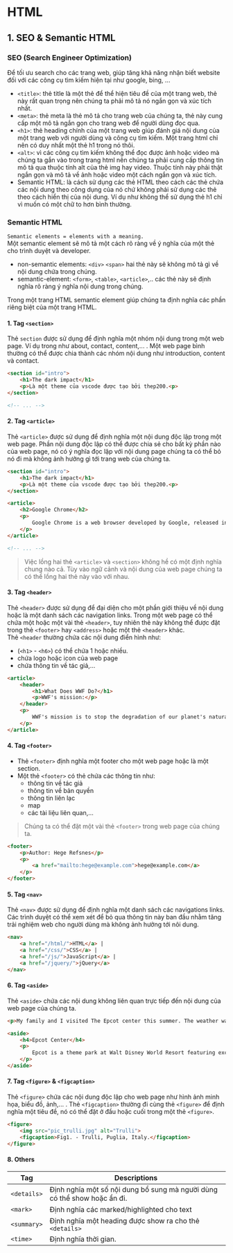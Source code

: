# HTML

## 1. SEO & Semantic HTML
### SEO (Search Engineer Optimization)
Để tối ưu search cho các trang web, giúp tăng khả năng nhận biết website đối với các công cụ tìm kiếm hiện tại như google, bing, ...

- `<title>`: thẻ title là một thẻ để thể hiện tiêu đề của một trang web, thẻ này rất quan trọng nên chúng ta phải mô tả nó ngắn gọn và xúc tích nhất.
- `<meta>`: thẻ meta là thẻ mô tả cho trang web của chúng ta, thẻ này cung cấp một mô tả ngắn gọn cho trang web để người dùng đọc qua.
- `<h1>`: thẻ heading chính của một trang web giúp đánh giá nội dung của một trang web với người dùng và công cụ tìm kiếm. Một trang html chỉ nên có duy nhất một thẻ h1 trong nó thôi.
- `<alt>`: vì các công cụ tìm kiếm không thể đọc được ảnh hoặc video mà chúng ta gắn vào trong trang html nên chúng ta phải cung cấp thông tin mô tả qua thuộc tính alt của thẻ img hay video. Thuộc tính này phải thật ngắn gọn và mô tả về ảnh hoặc video một cách ngắn gọn và xúc tích.
- Semantic HTML: là cách sử dụng các thẻ HTML theo cách các thẻ chứa các nội dung theo công dụng của nó chứ không phải sử dụng các thẻ theo cách hiển thị của nội dung. Ví dụ như không thể sử dụng thẻ h1 chỉ vì muốn có một chữ to hơn bình thường.

### Semantic HTML
`Semantic elements = elements with a meaning.` <br>
Một semantic element sẽ mô tả một cách rõ ràng về ý nghĩa của một thẻ cho trình duyệt và developer.
- non-semantic elements: `<div>` `<span>` hai thẻ này sẽ không mô tả gì về nội dung chứa trong chúng.
- semantic-element: `<form>`, `<table>`, `<article>`,.. các thẻ này sẽ định nghĩa rõ ràng ý nghĩa nội dung trong chúng. <br>

Trong một trang HTML semantic element giúp chúng ta định nghĩa các phần riêng biệt của một trang HTML.

#### 1. Tag `<section>`
Thẻ `section` được sử dụng để định nghĩa một nhóm nội dung trong một web page. Ví dụ trong như about, contact, content,... . Một web page bình thường có thể được chia thành các nhóm nội dung như introduction, content và contact.
```html
<section id="intro">
    <h1>The dark impact</h1>
    <p>Là một theme của vscode được tạo bởi thep200.<p>
</section>

<!-- ... -->
```

#### 2. Tag `<article>`
Thẻ `<article>` được sử dụng để định nghĩa một nội dung độc lập trong một web page. Phần nội dung độc lập có thể được chia sẻ cho bất kỳ phần nào của web page, nó có ý nghĩa đọc lập với nội dung page chúng ta có thể bỏ nó đi mà không ảnh hưởng gì tới trang web của chúng ta.
```html
<section id="intro">
    <h1>The dark impact</h1>
    <p>Là một theme của vscode được tạo bởi thep200.<p>
</section>

<article>
    <h2>Google Chrome</h2>
    <p>
        Google Chrome is a web browser developed by Google, released in 2008. Chrome is the world's most popular web browser today!
    </p>
</article>

<!-- ... -->
```

> Việc lồng hai thẻ `<article>` và `<section>` không hề có một định nghĩa chung nào cả. Tùy vào ngữ cảnh và nội dung của web page chúng ta có thể lồng hai thẻ này vào với nhau.

#### 3. Tag `<header>`
Thẻ `<header>` được sử dụng để đại diện cho một phần giới thiệu về nội dung hoặc là một danh sách các navigation links. Trong một web page có thể chứa một hoặc một vài thẻ `<header>`, tuy nhiên thẻ này không thể được đặt trong thẻ `<footer>` hay `<address>` hoặc một thẻ `<header>` khác. <br>
Thẻ `<header` thường chứa các nội dung điển hình như:
- (`<h1>`  -  `<h6>`) có thể chứa 1 hoặc nhiều.
- chứa logo hoặc icon của web page
- chứa thông tin về tác giả,...
```html
<article>
    <header>
        <h1>What Does WWF Do?</h1>
        <p>WWF's mission:</p>
    </header>
    <p>
        WWF's mission is to stop the degradation of our planet's natural environment, and build a future in which humans live in harmony with nature.
    </p>
</article>
```

#### 4. Tag `<footer>`
- Thẻ `<footer>` định nghĩa một footer cho một web page hoặc là một section.
- Một thẻ `<footer>` có thẻ chứa các thông tin như:
    - thông tin về tác giả
    - thông tin về bản quyền
    - thông tin liên lạc
    - map
    - các tài liệu liên quan,...
> Chúng ta có thể đặt một vài thẻ `<footer>` trong web page của chúng ta.
```html
<footer>
    <p>Author: Hege Refsnes</p>
    <p>
        <a href="mailto:hege@example.com">hege@example.com</a>
    </p>
</footer>
```

#### 5. Tag `<nav>`
Thẻ `<nav>` được sử dụng để định nghĩa một danh sách các navigations links. Các trình duyệt có thể xem xét để bỏ qua thông tin này ban đầu nhằm tăng trải nghiệm web cho người dùng mà không ảnh hưởng tới nôi dung.
```html
<nav>
    <a href="/html/">HTML</a> |
    <a href="/css/">CSS</a> |
    <a href="/js/">JavaScript</a> |
    <a href="/jquery/">jQuery</a>
</nav>
```

#### 6. Tag `<aside>`
Thẻ `<aside>` chứa các nội dung không liên quan trực tiếp đến nội dung của web page của chúng ta.
```html
<p>My family and I visited The Epcot center this summer. The weather was nice, and Epcot was amazing! I had a great summer together with my family!</p>

<aside>
    <h4>Epcot Center</h4>
    <p>
        Epcot is a theme park at Walt Disney World Resort featuring exciting attractions, international pavilions, award-winning fireworks and seasonal special events.
    </p>
</aside>
```

#### 7. Tag `<figure>` & `<figcaption>`
Thẻ `<figure>` chứa các nội dung độc lập cho web page như hình ảnh minh họa, biểu đồ, ảnh,... . Thẻ `<figcaption>` thường đi cùng thẻ `<figure>` để định nghĩa một tiêu đề, nó có thể đặt ở đầu hoặc cuối trong một thẻ `<figure>`.
```html
<figure>
    <img src="pic_trulli.jpg" alt="Trulli">
    <figcaption>Fig1. - Trulli, Puglia, Italy.</figcaption>
</figure>
```

#### 8. Others
| Tag | Descriptions |
|  -  | -            |
| `<details>` | Định nghĩa một số nội dung bổ sung mà người dùng có thể show hoặc ẩn đi. |
| `<mark>` | Định nghĩa các marked/highlighted cho text |
| `<summary>` | Định nghĩa một heading được show ra cho thẻ `<details>` |
| `<time>` | Định nghĩa thời gian. |

